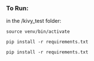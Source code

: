 ### To Run:

in the /kivy_test folder:

`source venv/bin/activate`

`pip install -r requirements.txt`

`pip install -r requirements.txt`
